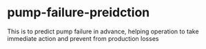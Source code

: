 # pump-failure-preidction
This is to predict pump failure in advance, helping operation to take immediate action and prevent from production losses
